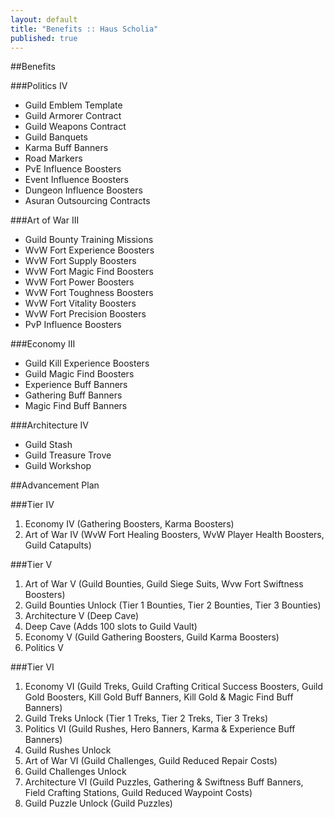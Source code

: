 ```yaml
---
layout: default
title: "Benefits :: Haus Scholia"
published: true
---
```


##Benefits

###Politics IV
<ul class="square">
<li>Guild Emblem Template</li>
<li>Guild Armorer Contract</li>
<li>Guild Weapons Contract</li>
<li>Guild Banquets</li>
<li>Karma Buff Banners</li>
<li>Road Markers</li>
<li>PvE Influence Boosters</li>
<li>Event Influence Boosters</li>
<li>Dungeon Influence Boosters</li>
<li>Asuran Outsourcing Contracts</li>
</ul>

###Art of War III
<ul class="square">
<li>Guild Bounty Training Missions</li>
<li>WvW Fort Experience Boosters</li>
<li>WvW Fort Supply Boosters</li>
<li>WvW Fort Magic Find Boosters</li>
<li>WvW Fort Power Boosters</li>
<li>WvW Fort Toughness Boosters</li>
<li>WvW Fort Vitality Boosters</li>
<li>WvW Fort Precision Boosters</li>
<li>PvP Influence Boosters</li>
</ul>

###Economy III
<ul class="square">
<li>Guild Kill Experience Boosters</li>
<li>Guild Magic Find Boosters</li>
<li>Experience Buff Banners</li>
<li>Gathering Buff Banners</li>
<li>Magic Find Buff Banners</li>
</ul>

###Architecture IV
<ul class="square">
<li>Guild Stash</li>
<li>Guild Treasure Trove</li>
<li>Guild Workshop</li>
</ul>

##Advancement Plan

###Tier IV
1. Economy IV (Gathering Boosters, Karma Boosters)
1. Art of War IV (WvW Fort Healing Boosters, WvW Player Health Boosters, Guild Catapults)

###Tier V
1. Art of War V (Guild Bounties, Guild Siege Suits, Wvw Fort Swiftness Boosters)
1. Guild Bounties Unlock (Tier 1 Bounties, Tier 2 Bounties, Tier 3 Bounties)
1. Architecture V (Deep Cave)
1. Deep Cave (Adds 100 slots to Guild Vault)
1. Economy V (Guild Gathering Boosters, Guild Karma Boosters)
1. Politics V

###Tier VI
1. Economy VI (Guild Treks, Guild Crafting Critical Success Boosters, Guild Gold Boosters, Kill Gold Buff Banners, Kill Gold & Magic Find Buff Banners)
1. Guild Treks Unlock (Tier 1 Treks, Tier 2 Treks, Tier 3 Treks)
1. Politics VI (Guild Rushes, Hero Banners, Karma & Experience Buff Banners)
1. Guild Rushes Unlock
1. Art of War VI (Guild Challenges, Guild Reduced Repair Costs)
1. Guild Challenges Unlock
1. Architecture VI (Guild Puzzles, Gathering & Swiftness Buff Banners, Field Crafting Stations, Guild Reduced Waypoint Costs)
1. Guild Puzzle Unlock (Guild Puzzles)
